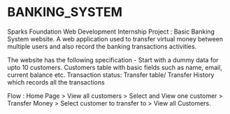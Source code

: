 # BANKING_SYSTEM
Sparks Foundation Web Development Internship Project :
Basic Banking System website. A web application used to transfer virtual money between multiple users and also record the banking transactions  activities.

The website has the following specification - Start with a dummy data for upto 10 customers. Customers table with basic fields such as name, email, current balance etc. Transaction status: Transfer table/ Transfer History which records all the transactions

Flow : Home Page > View all customers > Select and View one customer > Transfer Money > Select customer to transfer to > View all Customers.

